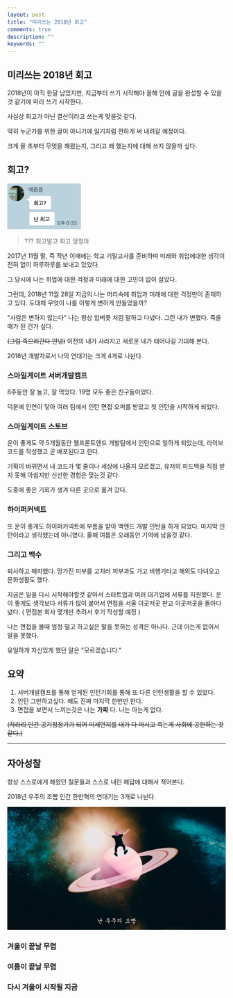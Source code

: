```yaml
---
layout: post
title: "미리쓰는 2018년 회고"
comments: true
description: ""
keywords: ""
---
```


## 미리쓰는 2018년 회고

2018년이 아직 한달 남았지만, 지금부터 쓰기 시작해야 올해 안에 글을 완성할 수 있을것 같기에 미리 쓰기 시작한다.

사실상 회고가 아닌 결산이라고 쓰는게 맞을것 같다.

딱히 누군가를 위한 글이 아니기에 일기처럼 편하게 써 내려갈 예정이다.

크게 올 초부터 무엇을 해왔는지, 그리고 왜 했는지에 대해 쓰지 않을까 싶다.



## 회고?

![ye](/images/result2018/ye.png)

> ??? 최고말고 회고 멍청아

2017년 11월 말, 즉 작년 이때에는 학교 기말고사를 준비하며 미래와 취업에대한 생각이 전혀 없이 하루하루를 보내고 있었다.

그 당시에 나는 취업에 대한 걱정과 미래에 대한 고민이 없이 살았다.

그런데, 2018년 11월 28일 지금의 나는 머리속에 취업과 미래에 대한 걱정만이 존재하고 있다. 도대체 무엇이 나를 이렇게 변하게 만들었을까?

"사람은 변하지 않는다" 나는 항상 입버릇 처럼 말하고 다녔다. 그런 내가 변했다. 죽을때가 된 건가 싶다.

~~(그럼 죽으러간다 안녕)~~ 이전의 내가 사라지고 새로운 내가 태어나길 기대해 본다.



2018년 개발자로서 나의 연대기는 크게 4개로 나뉜다.



### 스마일게이트 서버개발캠프

8주동안 잘 놀고, 잘 먹었다. 19명 모두 좋은 친구들이었다.

덕분에 인연이 닿아 여러 팀에서 인턴 면접 오퍼를 받았고 첫 인턴을 시작하게 되었다.



### 스마일게이트 스토브

운이 좋게도 약 5개월동안 웹프론트엔드 개발팀에서 인턴으로 일하게 되었는데, 라이브 코드를 작성했고 곧 배포된다고 한다.

기획이 바뀌면서 내 코드가 몇 줄이나 세상에 나올지 모르겠고, 유저의 피드백을 직접 받지 못해 아쉽지만 신선한 경험은 맞는것 같다.

도중에 좋은 기회가 생겨 다른 곳으로 옮겨 갔다.



### 하이퍼커넥트

또 운이 좋게도 하이퍼커넥트에 부름을 받아 백엔드 개발 인턴을 하게 되었다. 마지막 인턴이라고 생각했는데 아니였다. 올해 여름은 오래동안 기억에 남을것 같다. 



### 그리고 백수

퇴사하고 해피했다. 망가진 피부를 고치러 피부과도 가고 비행기타고 해외도 다녀오고 문화생활도 했다.

지금은 일을 다시 시작해야할것 같아서 스타트업과 여러 대기업에 서류를 지원했다. 운이 좋게도 생각보다 서류가 많이 붙어서 면접을 서울 이곳저곳 판교 이곳저곳을 돌아다녔다. ( 면접본 회사 몇개만 추려서 후기 작성할 예정 )

나는 면접을 볼때 엄청 떨고 하고싶은 말을 못하는 성격은 아니다. 근데 아는게 없어서 말을 못했다.

유일하게 자신있게 했던 말은 "모르겠습니다." 



## 요약

1. 서버개발캠프를 통해 얻게된 인턴기회를 통해 또 다른 인턴생활을 할 수 있었다.
2. 인턴 그만하고싶다. 해도 진짜 마지막 한번만 한다.
3. 면접을 보면서 느끼는것은 나는 **가짜** 다. 나는 아는게 없다. 



~~(차라리 인간 공기청정기가 되어 미세먼지를 내가 다 마시고 죽는게 사회에 공헌하는 것 같다.)~~ 



---



## 자아성찰

항상 스스로에게 해왔던 질문들과 스스로 내린 해답에 대해서 적어본다.



2018년 우주의 조빱 인간 한만혁의 연대기는 3개로 나뉜다.

![jb](/images/result2018/jobbabofuniverse.jpg)





### 겨울이 끝날 무렵



### 여름이 끝날 무렵



### 다시 겨울이 시작될 지금



